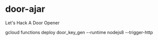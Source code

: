 # door-ajar
Let's Hack A Door Opener


gcloud functions deploy door_key_gen --runtime nodejs8 --trigger-http